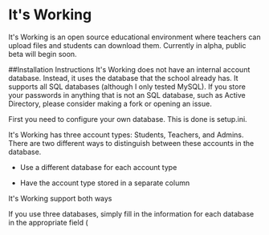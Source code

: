 # It's Working
It's Working is an open source educational environment where teachers can upload files and students can download them. 
Currently in alpha, public beta will begin soon.

##Installation Instructions
It's Working does not have an internal account database. Instead, it uses the database that the school already has. It supports all SQL databases (although I only tested MySQL). If you store your passwords in anything that is not an SQL database, such as Active Directory, please consider making a fork or opening an issue.

First you need to configure your own database. This is done is setup.ini.

It's Working has three account types: Students, Teachers, and Admins. There are two different ways to distinguish between these accounts in the database. 

- Use a different database for each account type

- Have the account type stored in a separate column

It's Working support both ways

If you use three databases, simply fill in the information for each database in the appropriate field (
